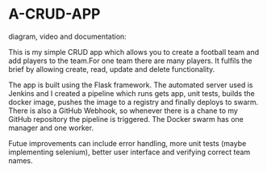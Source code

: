 # A-CRUD-APP

diagram, video and documentation: 

This is my simple CRUD app which allows you to create a football team and add players
to the team.For one team there are many players. It fulfils the brief by allowing 
create, read, update and delete functionality.

The app is built using the Flask framework. The automated server used is Jenkins and I created
a pipeline which runs gets app, unit tests, builds the docker image, pushes the image to 
a registry and finally deploys to swarm. There is also a GitHub Webhook, so whenever there is
a chane to my GitHub repository the pipeline is triggered. The Docker swarm has one manager 
and one worker. 

Futue improvements can include error handling, more unit tests (maybe implementing selenium),
better user interface and verifying correct team names.
